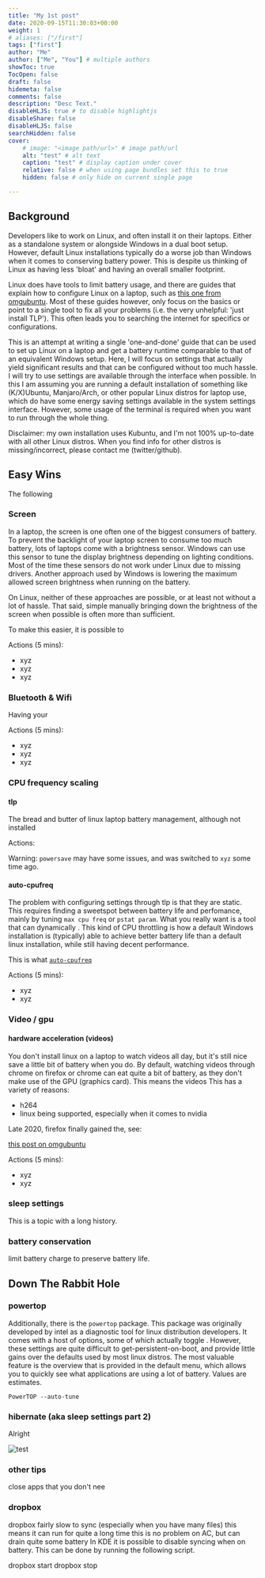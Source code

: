 ```yaml
---
title: "My 1st post"
date: 2020-09-15T11:30:03+00:00
weight: 1
# aliases: ["/first"]
tags: ["first"]
author: "Me"
author: ["Me", "You"] # multiple authors
showToc: true
TocOpen: false
draft: false
hidemeta: false
comments: false
description: "Desc Text."
disableHLJS: true # to disable highlightjs
disableShare: false
disableHLJS: false
searchHidden: false
cover:
    # image: "<image path/url>" # image path/url
    alt: "test" # alt text
    caption: "test" # display caption under cover
    relative: false # when using page bundles set this to true
    hidden: false # only hide on current single page

---
```

## Background

Developers like to work on Linux, and often install it on their laptops. Either as a standalone system or alongside Windows in a dual boot setup.
However, default Linux installations typically do a worse job than Windows
when it comes to conserving battery power.
This is despite us thinking of Linux as having less 'bloat' and
having an overall smaller footprint.

Linux does have tools to limit battery usage,
and there are guides that explain how to configure Linux on a laptop,
such as
[this one from omgubuntu](https://www.omgubuntu.co.uk/improve-battery-life-linux).
Most of these guides however,
only focus on the basics or
point to a single tool to fix all your problems
(i.e. the very unhelpful: 'just install TLP').
This often leads you to searching the internet for specifics or configurations.

This is an attempt at writing a single 'one-and-done' guide that
can be used to set up Linux on a laptop and
get a battery runtime comparable to that of an equivalent Windows setup.
Here, I will focus on settings that actually yield significant results
and that can be configured without too much hassle.
I will try to use settings are available through the interface when possible.
In this I am assuming you are running a default installation of something like
(K/X)Ubuntu, Manjaro/Arch, or other popular Linux distros for laptop use,
which do have some energy saving settings available in the
system settings interface.
However, some usage of the terminal is required when you want to
run through the whole thing.

Disclaimer: my own installation uses Kubuntu, and I'm not 100% up-to-date with all other Linux distros. When you find info for other distros is missing/incorrect, please contact me (twitter/github).

## Easy Wins
  
The following 
### Screen

In a laptop, the screen is one often one of the biggest consumers of battery.
To prevent the backlight of your laptop screen to consume too much battery,
lots of laptops come with a brightness sensor.
Windows can use this sensor to tune the display brightness depending on lighting conditions.
Most of the time these sensors do not work under Linux due to missing drivers.
Another approach used by Windows is lowering the maximum allowed screen brightness when
running on the battery.

On Linux, neither of these approaches are possible,
or at least not without a lot of hassle.
That said, simple manually bringing down the
brightness of the screen when possible is often more than sufficient.

To make this easier, it is possible to

Actions (5 mins):

- xyz
- xyz
- xyz

### Bluetooth & Wifi

Having your 

Actions  (5 mins):

- xyz
- xyz
- xyz

### CPU frequency scaling

#### tlp

The bread and butter of linux laptop battery management, although not installed 

Actions:

Warning: `powersave` may have some issues, and was switched to `xyz` some time ago.

#### auto-cpufreq

The problem with configuring settings through tlp is that they are static.
This requires finding a sweetspot between battery life and perfomance,
mainly by tuning `max cpu freq` or `pstat param`.
What you really want is a tool that can dynamically .
This kind of CPU throttling is how a default Windows installation is (typically) able to
achieve better battery life than a default linux installation,
while still having decent performance.

This is what [`auto-cpufreq`](https://github.com/AdnanHodzic/auto-cpufreq)

Actions (5 mins):
- xyz 
- xyz

### Video / gpu

#### hardware acceleration (videos)

You don't install linux on a laptop to watch videos all day,
but it's still nice save a little bit of battery when you do.
By default, watching videos through chrome on firefox or chrome can eat quite a bit of battery,
as they don't make use of the GPU (graphics card). 
This means the videos 
This has a variety of reasons:

- h264
- linux being supported, especially when it comes to nvidia

Late 2020, firefox finally gained the, see:

[this post on omgubuntu](https://www.omgubuntu.co.uk/2020/08/firefox-80-release-linux-gpu-acceleration)

Actions (5 mins):
- xyz
- xyz


<!---
TODO: does it even help?
do a few benchmarks on this.
-->

### sleep settings

This is a topic with a long history.

### battery conservation 

limit battery charge to preserve battery life.

## Down The Rabbit Hole

### powertop

Additionally, there is the `powertop` package.
This package was originally developed by intel as
a diagnostic tool for linux distribution developers.
It comes with a host of options,
some of which actually toggle .
However, these settings are quite difficult to get-persistent-on-boot,
and provide little gains over the defaults used by most linux distros.
The most valuable feature is the overview that is provided in the default menu,
which allows you to quickly see what applications are using a lot of battery.
Values are estimates.

`PowerTOP --auto-tune`

### hibernate (aka sleep settings part 2)

Alright

![test](/powertop_overview.png)

### other tips

close apps that you don't nee

### dropbox

dropbox fairly slow to sync (especially when you have many files)
this means it can run for quite a long time
this is no problem on AC, but can drain quite some battery
In KDE it is possible to disable syncing when on battery.
This can be done by running the following script.

dropbox start
dropbox stop